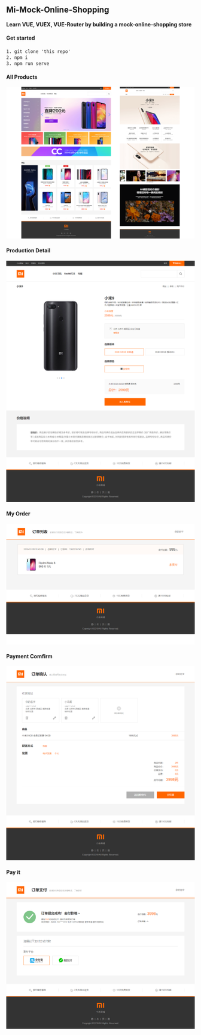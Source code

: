 ## Mi-Mock-Online-Shopping 

**Learn VUE, VUEX, VUE-Router by building a mock-online-shopping store**

#### Get started

```
1. git clone 'this repo'
2. npm i
3. npm run serve
```


#### All Products
<div style="text-align: center">
    <img src="public//imgs//products-display.png"> 
</div>

#### Production Detail
<div style="text-align: center">
    <img src="public//imgs//production-detail.png"> 
</div>

#### My Order
<div style="text-align: center">
    <img src="public//imgs//order-list.png"> 
</div>

#### Payment Comfirm
<div style="text-align: center">
    <img src="public//imgs//confirm.png"> 
</div>

#### Pay it
<div style="text-align: center">
    <img src="public//imgs//pay.png"> 
</div>
